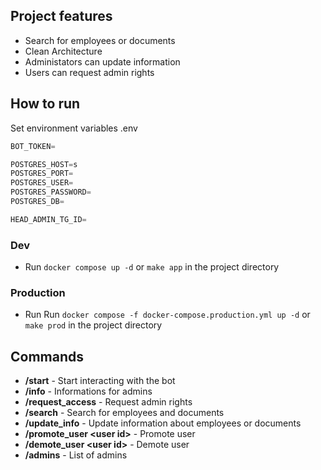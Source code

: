 ## Project features
* Search for employees or documents
* Clean Architecture
* Administators can update information
* Users can request admin rights
## How to run
Set environment variables .env
```python
BOT_TOKEN=

POSTGRES_HOST=s 
POSTGRES_PORT=
POSTGRES_USER=
POSTGRES_PASSWORD=
POSTGRES_DB=

HEAD_ADMIN_TG_ID=
```
### Dev
* Run `docker compose up -d` or `make app` in the project directory
### Production
* Run Run `docker compose -f docker-compose.production.yml up -d` or `make prod` in the project directory

## Commands
* **/start** - Start interacting with the bot
* **/info** - Informations for admins
* **/request_access** - Request admin rights
* **/search** - Search for employees and documents
* **/update_info** - Update information about employees or documents
* **/promote_user \<user id\>** - Promote user
* **/demote_user \<user id\>** - Demote user
* **/admins** - List of admins

